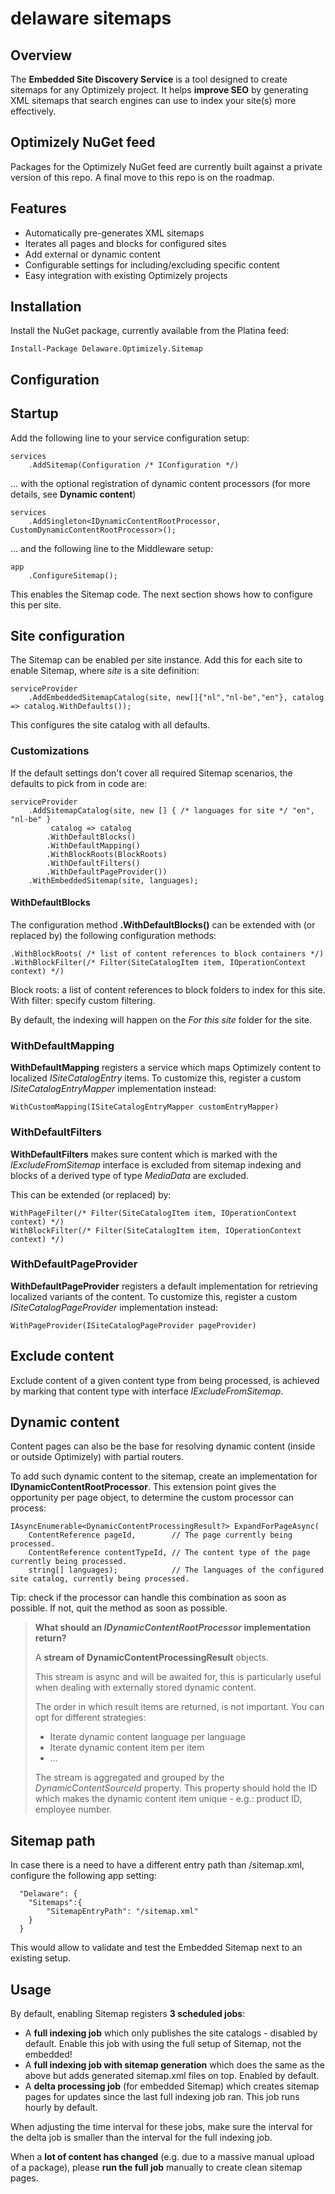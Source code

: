﻿# delaware sitemaps

## Overview

The **Embedded Site Discovery Service**  is a tool designed to create sitemaps for any Optimizely project. It helps **improve SEO** by generating XML sitemaps that search engines can use to index your site(s) more effectively.

## Optimizely NuGet feed

Packages for the Optimizely NuGet feed are currently built against a private version of this repo. A final move to this repo is on the roadmap.

## Features

- Automatically pre-generates XML sitemaps
- Iterates all pages and blocks for configured sites
- Add external or dynamic content
- Configurable settings for including/excluding specific content
- Easy integration with existing Optimizely projects

## Installation

Install the NuGet package, currently available from the Platina feed:

    Install-Package Delaware.Optimizely.Sitemap

## Configuration

## Startup

Add the following line to your service configuration setup:

    services
        .AddSitemap(Configuration /* IConfiguration */)

... with the optional registration of dynamic content processors (for more details, see __Dynamic content__)

    services
        .AddSingleton<IDynamicContentRootProcessor, CustomDynamicContentRootProcessor>();

... and the following line to the Middleware setup:

    app
        .ConfigureSitemap();

This enables the Sitemap code. The next section shows how to configure this per site.

## Site configuration

The Sitemap can be enabled per site instance. Add this for each site to enable Sitemap, where _site_ is a site definition:

    serviceProvider
        .AddEmbeddedSitemapCatalog(site, new[]{"nl","nl-be","en"}, catalog => catalog.WithDefaults());

This configures the site catalog with all defaults.

### Customizations

If the default settings don't cover all required Sitemap scenarios, the defaults to pick from in code are:

    serviceProvider
        .AddSitemapCatalog(site, new [] { /* languages for site */ "en", "nl-be" }
             catalog => catalog
            .WithDefaultBlocks()
            .WithDefaultMapping()
            .WithBlockRoots(BlockRoots)
            .WithDefaultFilters()
            .WithDefaultPageProvider())
        .WithEmbeddedSitemap(site, languages);

#### WithDefaultBlocks

The configuration method **.WithDefaultBlocks()** can be extended with (or replaced by) the following configuration methods:

    .WithBlockRoots( /* list of content references to block containers */)
    .WithBlockFilter(/* Filter(SiteCatalogItem item, IOperationContext context) */)

Block roots: a list of content references to block folders to index for this site.
With filter: specify custom filtering. 

By default, the indexing will happen on the _For this site_ folder for the site.

### WithDefaultMapping

**WithDefaultMapping** registers a service which maps Optimizely content to localized _ISiteCatalogEntry_ items. To customize this, register a custom _ISiteCatalogEntryMapper_ implementation instead:

    WithCustomMapping(ISiteCatalogEntryMapper customEntryMapper)

### WithDefaultFilters

**WithDefaultFilters** makes sure content which is marked with the _IExcludeFromSitemap_ interface is excluded from sitemap indexing and blocks of a derived type of type _MediaData_ are excluded.

This can be extended (or replaced) by:

    WithPageFilter(/* Filter(SiteCatalogItem item, IOperationContext context) */)
    WithBlockFilter(/* Filter(SiteCatalogItem item, IOperationContext context) */)

### WithDefaultPageProvider

**WithDefaultPageProvider** registers a default implementation for retrieving localized variants of the content. To customize this, register a custom _ISiteCatalogPageProvider_ implementation instead:

    WithPageProvider(ISiteCatalogPageProvider pageProvider)

## Exclude content

Exclude content of a given content type from being processed, is achieved by marking that content type
with interface _IExcludeFromSitemap_.

## Dynamic content

Content pages can also be the base for resolving dynamic content (inside or outside Optimizely) with partial routers.

To add such dynamic content to the sitemap, create an implementation for **IDynamicContentRootProcessor**. 
This extension point gives the opportunity per page object, to determine the custom processor can process:
    
    IAsyncEnumerable<DynamicContentProcessingResult?> ExpandForPageAsync(
        ContentReference pageId,        // The page currently being processed.
        ContentReference contentTypeId, // The content type of the page currently being processed.
        string[] languages);            // The languages of the configured site catalog, currently being processed.
    
Tip: check if the processor can handle this combination as soon as possible. If not, quit the method as soon as possible.

> **What should an _IDynamicContentRootProcessor_ implementation return?**
>
> A **stream of DynamicContentProcessingResult** objects.
>
> This stream is async and will be awaited for, this is particularly useful when dealing with externally stored dynamic content.
>
> The order in which result items are returned, is not important. You can opt for different strategies:
> * Iterate dynamic content language per language
> * Iterate dynamic content item per item
> * ...
>
> The stream is aggregated and grouped by the _DynamicContentSourceId_ property. 
> This property should hold the ID which makes the dynamic content item unique - e.g.: product ID, employee number.


## Sitemap path

In case there is a need to have a different entry path than /sitemap.xml, configure the following app setting:

      "Delaware": {
        "Sitemaps":{
            "SitemapEntryPath": "/sitemap.xml"
        }
      }

This would allow to validate and test the Embedded Sitemap next to an existing setup.

## Usage

By default, enabling Sitemap registers **3 scheduled jobs**:

* A **full indexing job** which only publishes the site catalogs - disabled by default. Enable this job with using the full setup of Sitemap, not the embedded!
* A **full indexing job with sitemap generation** which does the same as the above but adds generated sitemap.xml files on top. Enabled by default.
* A **delta processing job** (for embedded Sitemap) which creates sitemap pages for updates since the last full indexing job ran. This job runs hourly by default.

When adjusting the time interval for these jobs, make sure the interval for the delta job is smaller than the interval for the full indexing job.

When a **lot of content has changed** (e.g. due to a massive manual upload of a package), please **run the full job** manually to create clean sitemap pages.